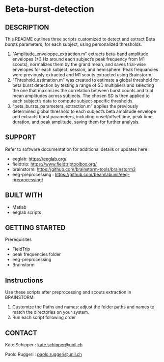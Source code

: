 # Beta-burst-detection

## DESCRIPTION
This README outlines three scripts customized to detect and extract Beta bursts parameters, for each subject, using personalized thresholds.
1. "Amplitude_enveloppe_extraction.m" extracts beta-band amplitude envelopes (±3 Hz around each subject’s peak frequency from M1 scouts), normalizes them by the grand mean, and saves trial-wise envelopes for each subject, session, and hemisphere. Peak frequancies were previously extracted and M1 scouts extracted using Brainstorm.
2. "Threshold_estimation.m" was created to estimate a global threshold for beta burst detection by testing a range of SD multipliers and selecting the one that maximizes the correlation between burst counts and trial mean amplitudes across subjects. The chosen SD is then applied to each subject’s data to compute subject-specific thresholds.
3. "beta_bursts_parameters_extraction.m" applies the previously determined global threshold to each subject’s beta amplitude envelope and extracts burst parameters, including onset/offset time, peak time, duration, and peak amplitude, saving them for further analysis.

## SUPPORT

Refer to software documentation for additional details or updates here : 
- eeglab: https://eeglab.org/
- fieldtrip: https://www.fieldtriptoolbox.org/
- brainstorm: https://github.com/brainstorm-tools/brainstorm3
- eeg-preprocessing : https://github.com/beamlabunil/eeg-preprocessing/

## BUILT WITH
-	Matlab
-	eeglab scripts

## GETTING STARTED
Prerequisites 
- FieldTrip
-	peak frequencies folder 
- eeg-preprocessing 
- Brainstorm 

## Instructions
Use these scripts after preprocessing and scouts extraction in BRAINSTORM.
1. Customize the Paths and names: adjust the folder paths and names to match the directories on your system.
2. Run each script following order

## CONTACT
Kate Schipper : kate.schipper@unil.ch

Paolo Ruggeri : paolo.ruggeri@unil.ch
